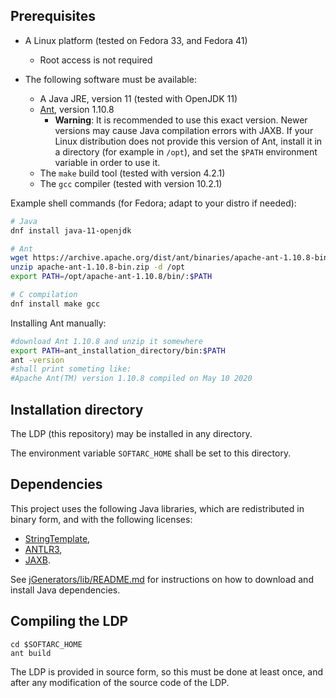 ## Prerequisites

* A Linux platform (tested on Fedora 33, and Fedora 41)
    * Root access is not required

* The following software must be available:
    * A Java JRE, version 11 (tested with OpenJDK [](https://openjdk.org) 11)
    * [Ant](https://ant.apache.org/), version 1.10.8
      * **Warning**: It is recommended to use this exact version. Newer versions may cause Java compilation errors with JAXB.
        If your Linux distribution does not provide this version of Ant, install it in a directory 
        (for example in `/opt`), and set the `$PATH` environment variable in order to use it.
    * The `make` build tool (tested with version 4.2.1)
    * The `gcc` compiler (tested with version 10.2.1)

Example shell commands (for Fedora; adapt to your distro if needed):

```bash
# Java
dnf install java-11-openjdk

# Ant
wget https://archive.apache.org/dist/ant/binaries/apache-ant-1.10.8-bin.zip
unzip apache-ant-1.10.8-bin.zip -d /opt
export PATH=/opt/apache-ant-1.10.8/bin/:$PATH

# C compilation
dnf install make gcc
```

Installing Ant manually:

```bash
#download Ant 1.10.8 and unzip it somewhere
export PATH=ant_installation_directory/bin:$PATH
ant -version
#shall print someting like:
#Apache Ant(TM) version 1.10.8 compiled on May 10 2020
```

## Installation directory

The LDP (this repository) may be installed in any directory.

The environment variable `SOFTARC_HOME` shall be set to this directory.

## Dependencies

This project uses the following Java libraries, which are redistributed in binary form, and with the following licenses:

* [StringTemplate](https://github.com/antlr/stringtemplate4),
* [ANTLR3](https://www.antlr3.org/),
* [JAXB](https://eclipse-ee4j.github.io/jaxb-ri/4.0.1).

See [jGenerators/lib/README.md](jGenerators/lib/README.md) for instructions on how to download and install Java dependencies.

## Compiling the LDP

```
cd $SOFTARC_HOME
ant build
```

The LDP is provided in source form, so this must be done at least once, and after any modification of the source code of the LDP.

